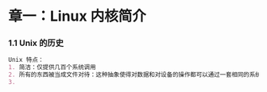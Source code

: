 # 章一：Linux 内核简介

### 1.1 Unix 的历史

```markdown
Unix 特点：
1. 简洁：仅提供几百个系统调用
2. 所有的东西被当成文件对待：这种抽象使得对数据和对设备的操作都可以通过一套相同的系统调用接口来完成[open()、read()、write()、lseek()]。
3. 
```
